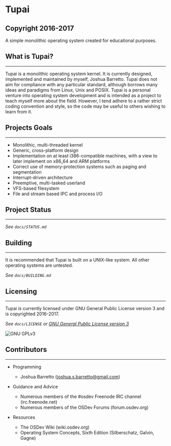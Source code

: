 # Tupai

Copyright 2016-2017
---

A simple monolithic operating system created for educational purposes.

## What is Tupai?
---

Tupai is a monolithic operating system kernel. It is currently designed, implemented and maintained by myself, Joshua Barretto. Tupai does not aim for compliance with any particular standard, although borrows many ideas and paradigms from Linux, Unix and POSIX. Tupai is a personal venture into operating system development and is intended as a project to teach myself more about the field. However, I tend adhere to a rather strict coding convention and style, so the code may be useful to others wishing to learn from it.

## Projects Goals
---

* Monolithic, multi-threaded kernel
* Generic, cross-platform design
* Implementation on at least i386-compatible machines, with a view to later implement on x86_64 and ARM platforms
* Correct use of memory-protection systems such as paging and segmentation
* Interrupt-driven architecture
* Preemptive, multi-tasked userland
* VFS-based filesystem
* File and stream based IPC and process I/O

## Project Status
---

_See `docs/STATUS.md`_

## Building
---

It is recommended that Tupai is built on a UNIX-like system. All other operating systems are untested.

_See `docs/BUILDING.md`_

## Licensing
---

Tupai is currently licensed under GNU General Public License version 3 and is copyrighted 2016-2017.

_See `docs/LICENSE` or [GNU General Public License version 3](https://www.gnu.org/licenses/gpl-3.0.html)_

![GNU GPLv3](https://www.gnu.org/graphics/gplv3-127x51.png)

## Contributors
---

* Programming
	* Joshua Barretto (joshua.s.barretto@gmail.com)

* Guidance and Advice
	* Numerous members of the #osdev Freenode IRC channel (irc.freenode.net)
	* Numerous members of the OSDev Forums (forum.osdev.org)

* Resources
	* The OSDev Wiki (wiki.osdev.org)
	* Operating System Concepts, Sixth Edition (Silberschatz, Galvin, Gagne)
